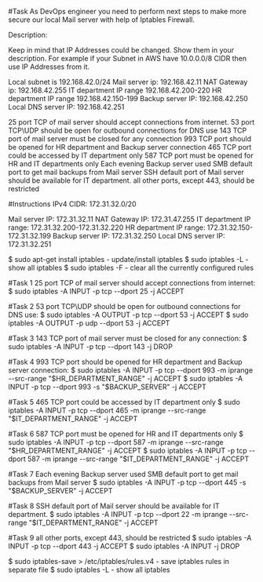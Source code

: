 #Task
As DevOps engineer you need to perform next steps to make more secure our local Mail server with help of Iptables Firewall.

Description:

Keep in mind that IP Addresses could be changed. Show them in your description. For example if your Subnet in AWS have 10.0.0.0/8 CIDR then use IP Addresses from it.

Local subnet is 192.168.42.0/24
Mail server ip: 192.168.42.11
NAT Gateway ip: 192.168.42.255
IT department IP range 192.168.42.200-220
HR department IP range 192.168.42.150-199
Backup server IP: 192.168.42.250
Local DNS server IP: 192.168.42.251

25 port TCP of mail server should accept connections from internet.
53 port TCP\UDP should be open for outbound connections for DNS use
143 TCP port of mail server must be closed for any connection
993 TCP port should be opened for HR department and Backup server connection
465 TCP port could be accessed by IT department only
587 TCP port must be opened for HR and IT departments only
Each evening Backup server used SMB default port to get mail backups from Mail server
SSH default port of Mail server should be available for IT department.
all other ports, except 443, should be restricted

#Instructions
IPv4 CIDR:
172.31.32.0/20

Mail server IP: 172.31.32.11
NAT Gateway IP: 172.31.47.255
IT department IP range: 172.31.32.200-172.31.32.220
HR department IP range: 172.31.32.150-172.31.32.199
Backup server IP: 172.31.32.250
Local DNS server IP: 172.31.32.251

$ sudo apt-get install iptables 					- update/install iptables
$ sudo iptables -L						            - show all iptables
$ sudo iptables -F				                    - clear all the currently configured rules

#Task 1
25 port TCP of mail server should accept connections from internet:
$ sudo iptables -A INPUT -p tcp --dport 25 -j ACCEPT

#Task 2
53 port TCP\UDP should be open for outbound connections for DNS use:
$ sudo iptables -A OUTPUT -p tcp --dport 53 -j ACCEPT
$ sudo iptables -A OUTPUT -p udp --dport 53 -j ACCEPT

#Task 3
143 TCP port of mail server must be closed for any connection:
$ sudo iptables -A INPUT -p tcp --dport 143 -j DROP

#Task 4
993 TCP port should be opened for HR department and Backup server connection:
$ sudo iptables -A INPUT -p tcp --dport 993 -m iprange --src-range "$HR_DEPARTMENT_RANGE" -j ACCEPT
$ sudo iptables -A INPUT -p tcp --dport 993 -s "$BACKUP_SERVER" -j ACCEPT

#Task 5
465 TCP port could be accessed by IT department only
$ sudo iptables -A INPUT -p tcp --dport 465 -m iprange --src-range "$IT_DEPARTMENT_RANGE" -j ACCEPT

#Task 6
587 TCP port must be opened for HR and IT departments only
$ sudo iptables -A INPUT -p tcp --dport 587 -m iprange --src-range "$HR_DEPARTMENT_RANGE" -j ACCEPT
$ sudo iptables -A INPUT -p tcp --dport 587 -m iprange --src-range "$IT_DEPARTMENT_RANGE" -j ACCEPT

#Task 7
Each evening Backup server used SMB default port to get mail backups from Mail server
$ sudo iptables -A INPUT -p tcp --dport 445 -s "$BACKUP_SERVER" -j ACCEPT

#Task 8
SSH default port of Mail server should be available for IT department.
$ sudo iptables -A INPUT -p tcp --dport 22 -m iprange --src-range "$IT_DEPARTMENT_RANGE" -j ACCEPT

#Task 9
all other ports, except 443, should be restricted
$ sudo iptables -A INPUT -p tcp --dport 443 -j ACCEPT
$ sudo iptables -A INPUT -j DROP

$ sudo iptables-save > /etc/iptables/rules.v4    - save iptables rules in separate file
$ sudo iptables -L						         - show all iptables
